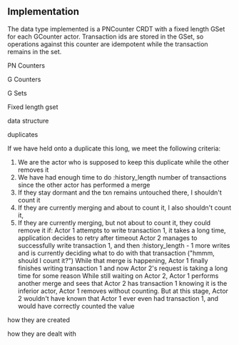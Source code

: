 ## Implementation

The data type implemented is a PNCounter CRDT with a fixed length GSet for each GCounter actor. Transaction ids are stored in the GSet, so operations against this counter are idempotent while the transaction remains in the set.

PN Counters

G Counters

G Sets

Fixed length gset

data structure

duplicates

If we have held onto a duplicate this long, we meet the following criteria:
1) We are the actor who is supposed to keep this duplicate while the other removes it
2) We have had enough time to do :history_length number of transactions since the other actor
    has performed a merge
3) If they stay dormant and the txn remains untouched there, I shouldn't count it
4) If they are currently merging and about to count it, I also shouldn't count it,
5) If they are currently merging, but not about to count it, they could remove it if:
    Actor 1 attempts to write transaction 1, it takes a long time, application decides to retry after timeout
    Actor 2 manages to successfully write transaction 1, and then :history_length - 1 more writes and
      is currently deciding what to do with that transaction ("hmmm, should I count it?")
    While that merge is happening, Actor 1 finally finishes writing transaction 1 and now Actor 2's
      request is taking a long time for some reason
    While still waiting on Actor 2, Actor 1 performs another merge and sees that Actor 2 has transaction 1
      knowing it is the inferior actor, Actor 1 removes without counting. But at this stage, Actor 2 wouldn't have known that Actor 1 ever even had transaction 1, and would have correctly counted the value


 how they are created

 how they are dealt with